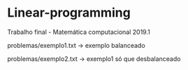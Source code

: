 # Linear-programming
Trabalho final - Matemática computacional 2019.1

problemas/exemplo1.txt -> exemplo balanceado

problemas/exemplo2.txt -> exemplo1 só que desbalanceado